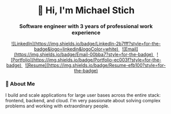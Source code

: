 <h1 align="center">👋 Hi, I'm Michael Stich</h1>
<h3 align="center">Software engineer with 3 years of professional work experience</h3>

<p align="center">
  <a href="https://linkedin.com/in/mcstich" target="_blank" rel="noopener noreferrer">
    ![LinkedIn](https://img.shields.io/badge/LinkedIn-2b7fff?style=for-the-badge&logo=linkedin&logoColor=white)
  </a>&nbsp;
  <a href="mailto:mcstich@oulook.com" target="_blank" rel="noopener noreferrer">
    ![Email](https://img.shields.io/badge/Email-00bba7?style=for-the-badge)
  </a>&nbsp;
  <a href="https://mcstich.com" target="_blank" rel="noopener noreferrer">
    ![Portfolio](https://img.shields.io/badge/Portfolio-ec003f?style=for-the-badge)
  </a>&nbsp;
  <a href="https://mcstich.com/Michael_Stich_Resume.pdf" target="_blank" rel="noopener noreferrer">
    ![Resume](https://img.shields.io/badge/Resume-efb100?style=for-the-badge)
  </a>
</p>

### 🚀 About Me
I build and scale applications for large user bases across the entire stack: frontend, backend, and cloud. I'm very passionate about solving complex problems and working with extraordinary people.
